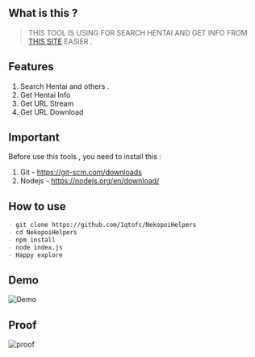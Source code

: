 ## What is this ?

> THIS TOOL IS USING FOR SEARCH HENTAI AND GET INFO FROM [THIS SITE](https://nekopoi.care/) EASIER .

## Features

1. Search Hentai and others .
2. Get Hentai Info
3. Get URL Stream
4. Get URL Download

## Important

Before use this tools , you need to install this :

1. Git - https://git-scm.com/downloads
2. Nodejs - https://nodejs.org/en/download/

## How to use

```markdown
- git clone https://github.com/1qtofc/NekopoiHelpers
- cd NekopoiHelpers
- npm install
- node index.js
- Happy explore
```

## Demo

![Demo](https://user-images.githubusercontent.com/114583810/195151025-823d3c59-ff0f-49c4-b02b-5191d388d598.gif)

## Proof

![proof](https://user-images.githubusercontent.com/114583810/195144162-06ab3d14-fac3-427d-9add-0ccd3cd8081e.PNG)
